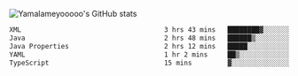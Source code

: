 ![Yamalameyooooo's GitHub stats](https://github-readme-stats.vercel.app/api?username=yamalameyooooo&theme=transparent&show_icons=true\&show=reviews,discussions_started,discussions_answered,prs_merged,prs_merged_percentage)

<!--START_SECTION:waka-->

```txt
XML                                    3 hrs 43 mins   ████████▓░░░░░░░░░░░░░░░░   34.12 %
Java                                   2 hrs 48 mins   ██████▒░░░░░░░░░░░░░░░░░░   25.79 %
Java Properties                        2 hrs 12 mins   █████░░░░░░░░░░░░░░░░░░░░   20.29 %
YAML                                   1 hr 2 mins     ██▒░░░░░░░░░░░░░░░░░░░░░░   09.49 %
TypeScript                             15 mins         ▓░░░░░░░░░░░░░░░░░░░░░░░░   02.39 %
```

<!--END_SECTION:waka-->
